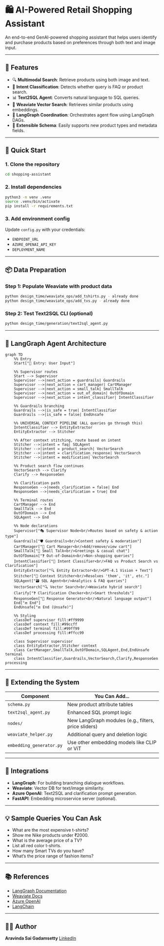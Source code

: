 
# 🛍️ AI-Powered Retail Shopping Assistant

An end-to-end GenAI-powered shopping assistant that helps users identify and purchase products based on preferences through both text and image input.

---

## 🚀 Features

- 🔍 **Multimodal Search**: Retrieve products using both image and text.
- 🧠 **Intent Classification**: Detects whether query is FAQ or product search.
- 📊 **Text2SQL Agent**: Converts natural language to SQL queries.
- 🔗 **Weaviate Vector Search**: Retrieves similar products using embeddings.
- 🧵 **LangGraph Coordination**: Orchestrates agent flow using LangGraph DAGs.
- 🧩 **Extensible Schema**: Easily supports new product types and metadata fields.

---

## 🧪 Quick Start

### 1. Clone the repository

```bash
cd shopping-assistant
````

### 2. Install dependencies

```bash
python3 -m venv .venv
source .venv/bin/activate
pip install -r requirements.txt
```

### 3. Add environment config

Update `config.py` with your credentials:

* `ENDPOINT_URL`
* `AZURE_OPENAI_API_KEY`
* `DEPLOYMENT_NAME`

---

## 📦 Data Preparation

### Step 1: Populate Weaviate with product data

```bash
python design_time/weaviate_ops/add_tshirts.py - already done
python design_time/weaviate_ops/add_tvs.py - already done
```

### Step 2: Test Text2SQL CLI (optional)

```bash
python design_time/generation/text2sql_agent.py
```

---

## 🧠 LangGraph Agent Architecture

```mermaid
graph TD
    %% Entry
    Start["🧭 Entry: User Input"]
    
    %% Supervisor routes
    Start --> Supervisor
    Supervisor -->|next_action = guardrails| Guardrails
    Supervisor -->|next_action = cart_manager| CartManager
    Supervisor -->|next_action = small_talk| SmallTalk
    Supervisor -->|next_action = out_of_domain| OutOfDomain
    Supervisor -->|next_action = intent_classifier| IntentClassifier
    
    %% Guardrails branching
    Guardrails -->|is_safe = true| IntentClassifier
    Guardrails -->|is_safe = false| EndUnsafe
    
    %% UNIVERSAL CONTEXT PIPELINE (ALL queries go through this)
    IntentClassifier --> EntityExtractor
    EntityExtractor --> Stitcher
    
    %% After context stitching, route based on intent
    Stitcher -->|intent = faq| SQLAgent
    Stitcher -->|intent = product_search| VectorSearch
    Stitcher -->|intent = clarification_response| VectorSearch
    Stitcher -->|intent = modification| VectorSearch
    
    %% Product search flow continues
    VectorSearch --> Clarify
    Clarify --> ResponseGen
    
    %% Clarification path
    ResponseGen -->|needs_clarification = false| End
    ResponseGen -->|needs_clarification = true| End
    
    %% Terminal routes
    CartManager --> End
    SmallTalk --> End
    OutOfDomain --> End
    SQLAgent --> End
    
    %% Node declarations
    Supervisor["🎭 Supervisor Node<br/>Routes based on safety & action type"]
    Guardrails["🛡️ Guardrails<br/>Content safety & moderation"]
    CartManager["🛒 Cart Manager<br/>Add/remove/view cart"]
    SmallTalk["💬 Small Talk<br/>Greetings & casual chat"]
    OutOfDomain["❓ Out-of-Domain<br/>Non-shopping queries"]
    IntentClassifier["🧠 Intent Classifier<br/>FAQ vs Product Search vs Clarification"]
    EntityExtractor["🔍 Entity Extractor<br/>GPT-4.1 Vision + Text"]
    Stitcher["🧵 Context Stitcher<br/>Resolves 'them', 'it', etc."]
    SQLAgent["🗃️ SQL Agent<br/>Analytics & FAQ queries"]
    VectorSearch["🔍 Vector Search<br/>Weaviate hybrid search"]
    Clarify["❓ Clarification Checker<br/>Smart thresholds"]
    ResponseGen["💬 Response Generator<br/>Natural language output"]
    End["🔚 End"]
    EndUnsafe["🔚 End (Unsafe)"]
    
    %% Styling
    classDef supervisor fill:#ff9999
    classDef context fill:#99ccff
    classDef terminal fill:#99ff99
    classDef processing fill:#ffcc99
    
    class Supervisor supervisor
    class EntityExtractor,Stitcher context
    class CartManager,SmallTalk,OutOfDomain,SQLAgent,End,EndUnsafe terminal
    class IntentClassifier,Guardrails,VectorSearch,Clarify,ResponseGen processing
```

---

## 🧩 Extending the System

| Component                | You Can Add...                                       |
| ------------------------ | ---------------------------------------------------- |
| `schema.py`              | New product attribute tables                         |
| `text2sql_agent.py`      | Enhanced SQL prompt logic                            |
| `nodes/`                 | New LangGraph modules (e.g., filters, price sliders) |
| `weaviate_helper.py`     | Additional query and deletion logic                  |
| `embedding_generator.py` | Use other embedding models like CLIP or ViT          |

---

## 🔗 Integrations

* **LangGraph**: For building branching dialogue workflows.
* **Weaviate**: Vector DB for text/image similarity.
* **Azure OpenAI**: Text2SQL and clarification prompt generation.
* **FastAPI**: Embedding microservice server (optional).

---

## 💡 Sample Queries You Can Ask

* What are the most expensive t-shirts?
* Show me Nike products under ₹2000.
* What is the average price of a TV?
* List all red color t-shirts.
* How many Smart TVs do you have?
* What’s the price range of fashion items?

---

## 📚 References

* [LangGraph Documentation](https://docs.langgraph.dev)
* [Weaviate Docs](https://weaviate.io/developers/weaviate)
* [Azure OpenAI](https://learn.microsoft.com/en-us/azure/cognitive-services/openai/)
* [LangChain](https://docs.langchain.com/)

---


## 👨‍💻 Author

**Aravinda Sai Gadamsetty**
[LinkedIn](https://linkedin.com/in/aravindasai2504)

